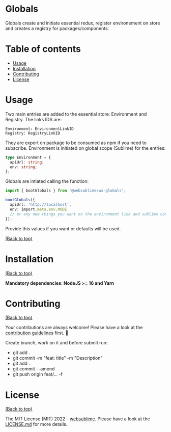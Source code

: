 # Globals

Globals create and initiate essential redux, register environement on store and creates a registry for packages/components.

# Table of contents

- [Usage](#usage)
- [Installation](#installation)
- [Contributing](#contributing)
- [License](#license)

# Usage

Two main entries are added to the essential store: Environment and Registry. The links IDS are:

```
Environment: EnvironmentLinkID
Registry: RegistryLinkID
```

They are export on package to be consumed as npm if you need to subscribe. Environment is initiated on global scope (Sublime) for the entries:

```ts
type Environment = {
  apiUrl: string;
  env: string;
};
```

Globals are intiated calling the function:

```ts
import { bootGlobals } from '@websublime/ws-globals';

bootGlobals({
  apiUrl: 'http://localhost',
  env: import.meta.env.MODE
  // or any new things you want on the environment link and sublime context
});
```

Provide this values if you want or defaults will be used.


[(Back to top)](#table-of-contents)

# Installation

[(Back to top)](#table-of-contents)

**Mandatory dependencies: NodeJS >= 16 and Yarn**

# Contributing

[(Back to top)](#table-of-contents)

Your contributions are always welcome! Please have a look at the [contribution guidelines](CONTRIBUTING.md) first. :tada:

Create branch, work on it and before submit run:
  - git add .
  - git commit -m "feat: title" -m "Description"
  - git add .
  - git commit --amend
  - git push origin feat/... -f

# License

[(Back to top)](#table-of-contents)


The MIT License (MIT) 2022 - [websublime](https://github.com/websublime/). Please have a look at the [LICENSE.md](LICENSE.md) for more details.